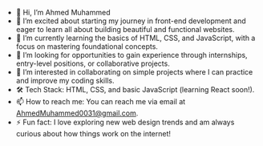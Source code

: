 - 👋 Hi, I’m Ahmed Muhammed
- 👀 I’m excited about starting my journey in front-end development and eager to learn all about building beautiful and functional websites.
- 🌱 I’m currently learning the basics of HTML, CSS, and JavaScript, with a focus on mastering foundational concepts.
- 💼 I’m looking for opportunities to gain experience through internships, entry-level positions, or collaborative projects.
- 💞️ I’m interested in collaborating on simple projects where I can practice and improve my coding skills.
- 🛠️ Tech Stack: HTML, CSS, and basic JavaScript (learning React soon!).
- 📫 How to reach me: You can reach me via email at AhmedMuhammed0031@gmail.com.
- ⚡ Fun fact: I love exploring new web design trends and am always curious about how things work on the internet!
